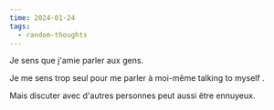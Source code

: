 ```yaml
---
time: 2024-01-24
tags:
  - random-thoughts
---
```

Je sens que j'amie parler aux gens.

Je me sens trop seul pour <label class="ob-comment" title="" style=""> me parler à moi-même  <span style=""> talking to myself </span></label>.

Mais discuter avec d'autres personnes peut aussi être ennuyeux. 

